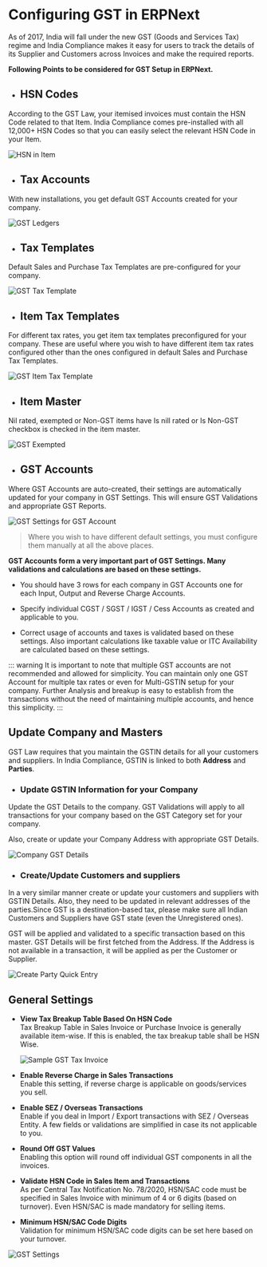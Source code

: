 # Configuring GST in ERPNext

As of 2017, India will fall under the new GST (Goods and Services Tax) regime and India Compliance makes it easy for users to track the details of its Supplier and Customers across Invoices and make the required reports.

**Following Points to be considered for GST Setup in ERPNext.**

- ## HSN Codes

According to the GST Law, your itemised invoices must contain the HSN Code related to that Item. India Compliance comes pre-installed with all 12,000+ HSN Codes so that you can easily select the relevant HSN Code in your Item.

![HSN in Item](assets/hsn-item.gif)

- ## Tax Accounts

With new installations, you get default GST Accounts created for your company.

![GST Ledgers](assets/gst-ledger.png)

- ## Tax Templates

Default Sales and Purchase Tax Templates are pre-configured for your company.

![GST Tax Template](assets/gst-tax-template.png)

- ## Item Tax Templates

For different tax rates, you get item tax templates preconfigured for your company. These are useful where you wish to have different item tax rates configured other than the ones configured in default Sales and Purchase Tax Templates.

![GST Item Tax Template](assets/gst_item_tax_template.png)

- ## Item Master
Nil rated, exempted or Non-GST items have Is nill rated or Is Non-GST checkbox is checked in the item master.

![GST Exempted](assets/gst-item.png)

- ## GST Accounts

Where GST Accounts are auto-created, their settings are automatically updated for your company in GST Settings. This will ensure GST Validations and appropriate GST Reports.

![GST Settings for GST Account](assets/gst_settings_accounts.png)

> Where you wish to have different default settings, you must configure them manually at all the above places. 

**GST Accounts form a very important part of GST Settings. Many validations and calculations are based on these settings.**

- You should have 3 rows for each company in GST Accounts one for each Input, Output and Reverse Charge Accounts.

- Specify individual CGST / SGST / IGST / Cess Accounts as created and applicable to you.

- Correct usage of accounts and taxes is validated based on these settings. Also important calculations like taxable value or ITC Availability are calculated based on these settings.

::: warning
 It is important to note that multiple GST accounts are not recommended and allowed for simplicity. You can maintain only one GST Account for multiple tax rates or even for Multi-GSTIN setup for your company. Further Analysis and breakup is easy to establish from the transactions without the need of maintaining multiple accounts, and hence this simplicity.
 :::

## Update Company and Masters

GST Law requires that you maintain the GSTIN details for all your customers and suppliers. In India Compliance, GSTIN is linked to both **Address** and **Parties**.

- ### Update GSTIN Information for your Company

Update the GST Details to the company. GST Validations will apply to all transactions for your company based on the GST Category set for your company.

Also, create or update your Company Address with appropriate GST Details.

![Company GST Details](assets/company_gst_details.gif)

- ### Create/Update Customers and suppliers


In a very similar manner create or update your customers and suppliers with GSTIN Details. Also, they need to be updated in relevant addresses of the parties.Since GST is a destination-based tax, please make sure all Indian Customers and Suppliers have GST state (even the Unregistered ones).

GST will be applied and validated to a specific transaction based on this master. GST Details will be first fetched from the Address. If the Address is not available in a transaction, it will be applied as per the Customer or Supplier.

![Create Party Quick Entry](assets/create_party_quick_entry.gif) 



## General Settings

- **View Tax Breakup Table Based On HSN Code**  
     Tax Breakup Table in Sales Invoice or Purchase Invoice is generally available item-wise. If this is enabled, the tax breakup table shall be HSN Wise.

    ![Sample GST Tax Invoice](assets/sample-gst-tax-invoice.png)

- **Enable Reverse Charge in Sales Transactions**   
    Enable this setting, if reverse charge is applicable on goods/services you sell.

- **Enable SEZ / Overseas Transactions**   
    Enable if you deal in Import / Export transactions with SEZ / Overseas Entity. A few fields or validations are simplified in case its not applicable to you.

- **Round Off GST Values**  
    Enabling this option will round off individual GST components in all the invoices.

- **Validate HSN Code in Sales Item and Transactions**  
    As per Central Tax Notification No. 78/2020, HSN/SAC code must be specified in Sales Invoice with minimum of 4 or 6 digits (based on turnover). Even HSN/SAC is made mandatory for selling items.

- **Minimum HSN/SAC Code Digits**     
    Validation for minimum HSN/SAC code digits can be set here based on your turnover.

![GST Settings](assets/gst_settings.png)


